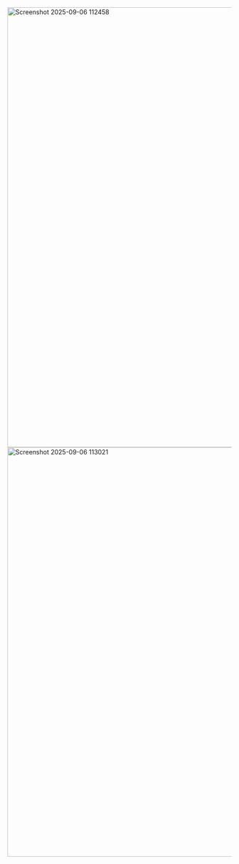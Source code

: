 <img width="1919" height="990" alt="Screenshot 2025-09-06 112458" src="https://github.com/user-attachments/assets/4406de11-856f-458d-b162-f68c8dd08bed" />
<img width="1900" height="921" alt="Screenshot 2025-09-06 113021" src="https://github.com/user-attachments/assets/7d6fde09-8eee-4a8e-b65e-11ff05444199" />
